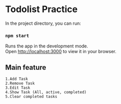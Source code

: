 # Todolist Practice

In the project directory, you can run: 

### `npm start`

Runs the app in the development mode.\
Open [http://localhost:3000](http://localhost:3000) to view it in your browser.

## Main feature 

```
1.Add Task
2.Remove Task
3.Edit Task
4.Show Task (All, active, completed)
5.Clear completed tasks
```
